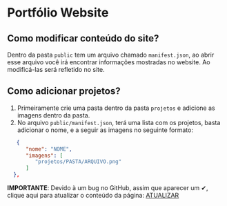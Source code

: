 # Portfólio Website

## Como modificar conteúdo do site?

Dentro da pasta `public` tem um arquivo chamado `manifest.json`, ao abrir esse arquivo você irá encontrar informações
mostradas no website. Ao modificá-las será refletido no site.

## Como adicionar projetos?

1. Primeiramente crie uma pasta dentro da pasta `projetos` e adicione as imagens dentro da pasta.
2. No arquivo `public/manifest.json`, terá uma lista com os projetos, basta adicionar o nome, e a seguir as imagens no
   seguinte formato:

```json
   {
      "nome": "NOME",
      "imagens": [
         "projetos/PASTA/ARQUIVO.png"
      ]
  },
```

**IMPORTANTE**: Devido à um bug no GitHub, assim que aparecer um ✔, clique aqui para atualizar o conteúdo da página: [ATUALIZAR](https://thiagoaamaga.github.io/meu-portfolio/index.html)
